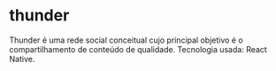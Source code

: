 # thunder
Thunder é uma rede social conceitual cujo principal objetivo é o compartilhamento de conteúdo de qualidade. Tecnologia usada: React Native.
